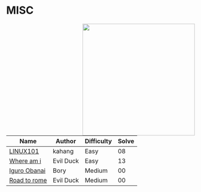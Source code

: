 # MISC

<img src="https://i.ibb.co/5TTscR2/20.png" align="right" width=300>

| Name                               | Author     | Difficulty |  Solve | 
| ---------------------------------- | ---------- | ---------- |--------|
| [LINUX101](LINUX101/)              | kahang     | Easy       | 08 |
| [Where am i](Where-am-i/)          | Evil Duck  | Easy       | 13 |
| [Iguro Obanai](Iguro-Obanai/)      | Bory       | Medium     | 00 |
| [Road to rome](Road-to-rome/)      | Evil Duck  | Medium     | 00|
